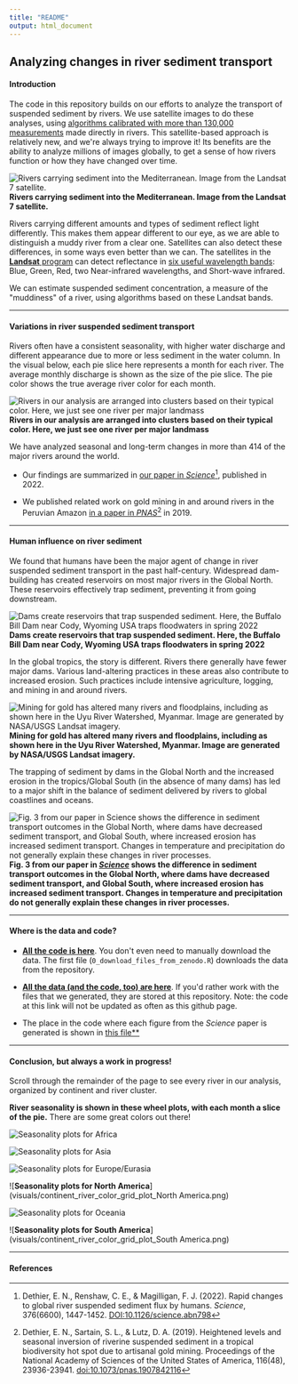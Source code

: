 ```yaml
---
title: "README"
output: html_document
---
```


## Analyzing changes in river sediment transport

#### Introduction
The code in this repository builds on our efforts to analyze the transport of suspended sediment by rivers. We use satellite images to do these analyses, using [algorithms calibrated with more than 130,000 measurements](https://github.com/evandethier/satellite-ssc) made directly in rivers. This satellite-based approach is relatively new, and we're always trying to improve it! Its benefits are the ability to analyze millions of images globally, to get a sense of how rivers function or how they have changed over time.

![**Rivers carrying sediment into the Mediterranean. Image from the Landsat 7 satellite.**](visuals/vjose_river_greece_20020312_ls7_composite_small_cropped.png)
**Rivers carrying sediment into the Mediterranean. Image from the Landsat 7 satellite.**

Rivers carrying different amounts and types of sediment reflect light differently. This makes them appear different to our eye, as we are able to distinguish a muddy river from a clear one. Satellites can also detect these differences, in some ways even better than we can. The satellites in the [**Landsat** program](https://landsat.gsfc.nasa.gov/) can detect reflectance in [six useful wavelength bands](https://www.usgs.gov/faqs/what-are-band-designations-landsat-satellites): Blue, Green, Red, two Near-infrared wavelengths, and Short-wave infrared. 


We can estimate suspended sediment concentration, a measure of the "muddiness" of a river, using algorithms based on these Landsat bands. 


* * *

#### Variations in river suspended sediment transport

Rivers often have a consistent seasonality, with higher water discharge and different appearance due to more or less sediment in the water column. In the visual below, each pie slice here represents a month for each river. The average monthly discharge is shown as the size of the pie slice. The pie color shows the true average river color for each month. 

![**Rivers in our analysis are arranged into clusters based on their typical color. Here, we just see one river per major landmass**](visuals/wheel_plots_example_continental_6.png)
**Rivers in our analysis are arranged into clusters based on their typical color. Here, we just see one river per major landmass**

We have analyzed seasonal and long-term changes in more than 414 of the major rivers around the world. 

* Our findings are summarized in [our paper in *Science*](https://www.science.org/doi/10.1126/science.abn7980)[^1], published in 2022.

* We published related work on gold mining in and around rivers in the Peruvian Amazon [in a paper in *PNAS*](https://doi.org/10.1073/pnas.1907842116)[^2] in 2019.


* * *

#### Human influence on river sediment

We found that humans have been the major agent of change in river suspended sediment transport in the past half-century. Widespread dam-building has created reservoirs on most major rivers in the Global North. These reservoirs effectively trap sediment, preventing it from going downstream.


![**Dams create reservoirs that trap suspended sediment. Here, the Buffalo Bill Dam near Cody, Wyoming USA traps floodwaters in spring 2022**](visuals/buffalo-bill-dam-sediment.jpg)
**Dams create reservoirs that trap suspended sediment. Here, the Buffalo Bill Dam near Cody, Wyoming USA traps floodwaters in spring 2022**


In the global tropics, the story is different. Rivers there generally have fewer major dams. Various land-altering practices in these areas also contribute to increased erosion. Such practices include intensive agriculture, logging, and mining in and around rivers. 


![**Mining for gold has altered many rivers and floodplains, including as shown here in the Uyu River Watershed, Myanmar. Image are generated by NASA/USGS Landsat imagery.**](visuals/myanmar-uyu-gif-1988-2022.gif)
**Mining for gold has altered many rivers and floodplains, including as shown here in the Uyu River Watershed, Myanmar. Image are generated by NASA/USGS Landsat imagery.**


The trapping of sediment by dams in the Global North and the increased erosion in the tropics/Global South (in the absence of many dams) has led to a major shift in the balance of sediment delivered by rivers to global coastlines and oceans. 


![**Fig. 3 from our paper in [*Science*](https://doi.org/10.1126/science.abn798) shows the difference in sediment transport outcomes in the Global North, where dams have decreased sediment transport, and Global South, where increased erosion has increased sediment transport. Changes in temperature and precipitation do not generally explain these changes in river processes.**](visuals/Fig3_latitude_trends_figure.png)
**Fig. 3 from our paper in [*Science*](https://doi.org/10.1126/science.abn798) shows the difference in sediment transport outcomes in the Global North, where dams have decreased sediment transport, and Global South, where increased erosion has increased sediment transport. Changes in temperature and precipitation do not generally explain these changes in river processes.**

* * *

#### Where is the data and code? 

* [**All the code is here**](https://github.com/evandethier/satellite-ssc/tree/master/outlet-rivers/R). You don't even need to manually download the data. The first file (`0_download_files_from_zenodo.R`) downloads the data from the repository. 

* [**All the data (and the code, too) are here**](https://doi.org/10.5281/zenodo.7808492). If you'd rather work with the files that we generated, they are stored at this repository. Note: the code at this link will not be updated as often as this github page.

* The place in the code where each figure from the *Science* paper is generated is shown in [this file**](https://github.com/evandethier/satellite-ssc/blob/master/outlet-rivers/where_figs_are_in_code.xlsx)



* * *

#### Conclusion, but always a work in progress!

Scroll through the remainder of the page to see every river in our analysis, organized by continent and river cluster.

**River seasonality is shown in these wheel plots, with each month a slice of the pie.** There are some great colors out there!

![**Seasonality plots for Africa**](visuals/continent_river_color_grid_plot_Africa.png)


![**Seasonality plots for Asia**](visuals/continent_river_color_grid_plot_Asia.png)


![**Seasonality plots for Europe/Eurasia**](visuals/continent_river_color_grid_plot_Europe_Eurasia.png)


![**Seasonality plots for North America**](visuals/continent_river_color_grid_plot_North America.png)


![**Seasonality plots for Oceania**](visuals/continent_river_color_grid_plot_Oceania.png)


![**Seasonality plots for South America**](visuals/continent_river_color_grid_plot_South America.png)

* * * 

#### References

[^1]: Dethier, E. N., Renshaw, C. E., & Magilligan, F. J. (2022). Rapid changes to global river suspended sediment flux by humans. *Science*, 376(6600), 1447-1452. [DOI:10.1126/science.abn798](https://doi.org/10.1126/science.abn798)

[^2]: Dethier, E. N., Sartain, S. L., & Lutz, D. A. (2019). Heightened levels and seasonal inversion of riverine suspended sediment in a tropical biodiversity hot spot due to artisanal gold mining. Proceedings of the National Academy of Sciences of the United States of America, 116(48), 23936-23941. [doi:10.1073/pnas.1907842116](https://doi.org/10.1073/pnas.1907842116)